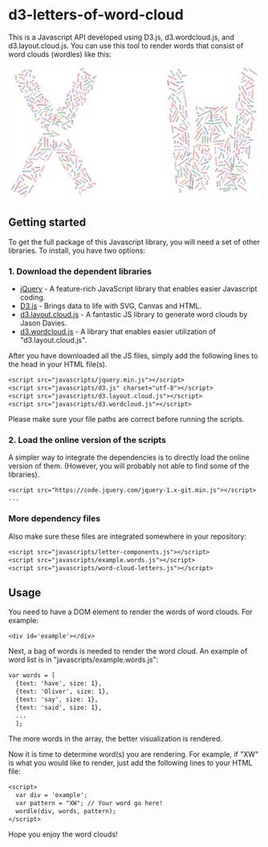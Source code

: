 # d3-letters-of-word-cloud
This is a Javascript API developed using D3.js, d3.wordcloud.js, and d3.layout.cloud.js. You can use this tool to render words that consist of word clouds (wordles) like this:

![](example.png)

## Getting started

To get the full package of this Javascript library, you will need a set of other libraries. To install, you have two options:

### 1. Download the dependent libraries

* [jQuery](https://jquery.com/download/) - A feature-rich JavaScript library that enables easier Javascript coding.
* [D3.js](https://github.com/d3/d3) - Brings data to life with SVG, Canvas and HTML.
* [d3.layout.cloud.js](https://github.com/jasondavies/d3-cloud) - A fantastic JS library to generate word clouds by Jason Davies.
* [d3.wordcloud.js](https://github.com/wvengen/d3-wordcloud) - A library that enables easier utilization of "d3.layout.cloud.js".

After you have downloaded all the JS files, simply add the following lines to the head in your HTML file(s).
```
<script src="javascripts/jquery.min.js"></script>
<script src="javascripts/d3.js" charset="utf-8"></script>
<script src="javascripts/d3.layout.cloud.js"></script>
<script src="javascripts/d3.wordcloud.js"></script>
```
Please make sure your file paths are correct before running the scripts.

### 2. Load the online version of the scripts

A simpler way to integrate the dependencies is to directly load the online version of them. (However, you will probably not able to find some of the libraries).

```
<script src="https://code.jquery.com/jquery-1.x-git.min.js"></script>
...
```

### More dependency files

Also make sure these files are integrated somewhere in your repository:

```
<script src="javascripts/letter-components.js"></script>
<script src="javascripts/example.words.js"></script>
<script src="javascripts/word-cloud-letters.js"></script>
```

## Usage

You need to have a DOM element to render the words of word clouds. For example:
```
<div id='example'></div>
```
Next, a bag of words is needed to render the word cloud. An example of word list is in "javascripts/example.words.js":
```
var words = [
  {text: 'have', size: 1},
  {text: 'Oliver', size: 1},
  {text: 'say', size: 1},
  {text: 'said', size: 1},
  ...
  ];
```
The more words in the array, the better visualization is rendered.

Now it is time to determine word(s) you are rendering. For example, if "XW" is what you would like to render, just add the following lines to your HTML file:
```
<script>
  var div = 'example';
  var pattern = "XW"; // Your word go here!
  wordle(div, words, pattern);
</script>
```
Hope you enjoy the word clouds!
